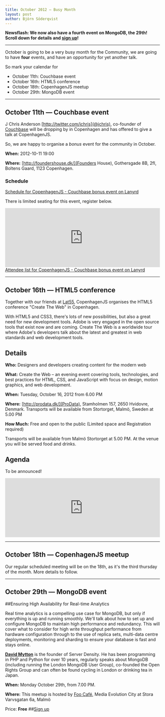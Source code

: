 ```yaml
---
title: October 2012 — Busy Month
layout: post
author: Björn Söderqvist
---
```


**Newsflash: We now also have a fourth event on MongoDB, the 29th! Scroll down for details and [sign up](http://simpleeventsignup.com/event/14498/signup/attendees?signup_token=1f4fd13ac194b6c)!**

---

October is going to be a very busy month for the Community, we are going to have **four** events, and have an opportunity for yet another talk.

So mark your calendar for 

* October 11th: Couchbase event 
* October 16th: HTML5 conference
* October 18th: CopenhagenJS meetup
* October 29th: MongoDB event

---

October 11th — Couchbase event
----------------------------------------------

J Chris Anderson [http://twitter.com/jchris](@jchris), co-founder of [Couchbase](http://www.couchbase.com) will be dropping by in Copenhagen and has offered to give a talk at CopenhagenJS.

So, we are happy to organise a *bonus* event for the community in October.

**When:** 2012-10-11 19:00

**Where:** [http://foundershouse.dk/](Founders House), Gothersgade 8B, 2fl, Boltens Gaard, 1123 Copenhagen.


### Schedule

<!-- Add this where you want the output to appear -->
<div class="lanyrd-target-schedule">
    <a href="http://lanyrd.com/2012/copenhagenjs-couchbase-bonus-event/schedule/"
        class="lanyrd-schedule">
        Schedule for CopenhagenJS - Couchbase bonus event on Lanyrd
    </a>
</div>

There is limited seating for this event, register below. 

<iframe src="http://www.eventbrite.com/tickets-external?eid=4459081232&ref=etckt" frameborder="0" height="192" width="100%" vspace="0" hspace="0" marginheight="5" marginwidth="5" scrolling="auto" allowtransparency="true"></iframe>

<!-- Add this where you want the output to appear -->
<div class="lanyrd-target-participants">
    <a href="http://lanyrd.com/2012/copenhagenjs-couchbase-bonus-event/attendees/"
        class="lanyrd-participants">
        Attendee list for CopenhagenJS - Couchbase bonus event on Lanyrd
    </a>
</div>

---

October 16th — HTML5 conference 
----------------------------------------------

Together with our friends at [Lat55](http://www.lat55.se/), CopenhagenJS organises the HTML5 conference "Create The Web" in Copenhagen.

With HTML5 and CSS3, there's lots of new possibilities, but also a great need for new development tools. Adobe is very engaged in the open source tools that exist now and are coming. 
Create The Web is a worldwide tour where Adobe's developers talk about the latest and greatest in web standards and web development tools. 

## Details

**Who:** Designers and developers creating content for the modern web

**What:** Create the Web – an evening event covering tools, technologies, and best practices for HTML, CSS, and JavaScript with focus on design, motion graphics, and web development.

**When:** Tuesday, October 16, 2012 from 6.00 PM

**Where:** [http://prodata.dk/](ProData), Stamholmen 157, 2650 Hvidovre, Denmark. Transports will be available from Stortorget, Malmö, Sweden at 5.00 PM

**How Much:** Free and open to the public (Limited space and Registration required)

Transports will be available from Malmö Stortorget at 5.00 PM. At the venue you will be served food and drinks.

## Agenda

To be announced!

<iframe src="http://www.eventbrite.com/tickets-external?eid=4432194814&amp;ref=etckt" frameborder="0" marginwidth="5" marginheight="5" scrolling="auto" width="100%" height="192"></iframe>


---
October 18th — CopenhagenJS meetup
----------------------------------------------

Our regular scheduled meeting will be on the 18th, as it's the third thursday of the month.
More details to follow.

<!-- Add this to the end of body -->
<script src="http://cdn.lanyrd.net/badges/embed-v1.min.js"></script>



---
October 29th — MongoDB event
----------------------------------------------

##Ensuring High Availability for Real-time Analytics

Real time analytics is a compelling use case for MongoDB, but only if everything is up and running smoothly. We'll talk about how to set up and configure MongoDB to maintain high performance and redundancy. This will cover what to consider for high write throughput performance from hardware configuration through to the use of replica sets, multi-data centre deployments, monitoring and sharding to ensure your database is fast and stays online.

[**David Mytton**](http://twitter.com/davidmytton) is the founder of Server Density. He has been programming in PHP and Python for over 10 years, regularly speaks about MongoDB (including running the London MongoDB User Group), co-founded the Open Rights Group and can often be found cycling in London or drinking tea in Japan.

**When:** Monday October 29th, from 7.00 PM.

**Where:** This meetup is hosted by [Foo Café](http://www.foocafe.org/), Media Evolution City at Stora Varvsgatan 6a, Malmö

Price: **Free** 
##[Sign up](http://simpleeventsignup.com/event/14498/signup/attendees?signup_token=1f4fd13ac194b6c)